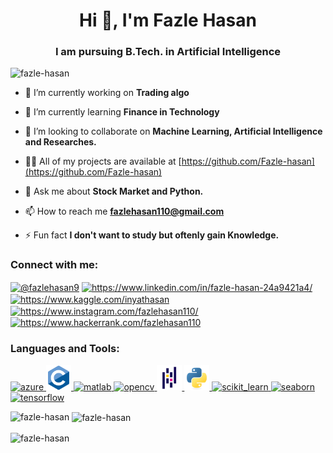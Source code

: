 <h1 align="center">Hi 👋, I'm Fazle Hasan</h1>
<h3 align="center">I am pursuing B.Tech. in Artificial Intelligence</h3>

<p align="left"> <img src="https://komarev.com/ghpvc/?username=fazle-hasan&label=Profile%20views&color=0e75b6&style=flat" alt="fazle-hasan" /> </p>


- 🔭 I’m currently working on **Trading algo**

- 🌱 I’m currently learning **Finance in Technology**

- 👯 I’m looking to collaborate on **Machine Learning, Artificial Intelligence and Researches.**

- 👨‍💻 All of my projects are available at [https://github.com/Fazle-hasan](https://github.com/Fazle-hasan)

- 💬 Ask me about **Stock Market and Python.**

- 📫 How to reach me **fazlehasan110@gmail.com**

- ⚡ Fun fact **I don't want to study but oftenly gain Knowledge.**

<h3 align="left">Connect with me:</h3>
<p align="left">
<a href="https://twitter.com/@fazlehasan9" target="blank"><img align="center" src="https://raw.githubusercontent.com/rahuldkjain/github-profile-readme-generator/master/src/images/icons/Social/twitter.svg" alt="@fazlehasan9" height="30" width="40" /></a>
<a href="https://linkedin.com/in/https://www.linkedin.com/in/fazle-hasan-24a9421a4/" target="blank"><img align="center" src="https://raw.githubusercontent.com/rahuldkjain/github-profile-readme-generator/master/src/images/icons/Social/linked-in-alt.svg" alt="https://www.linkedin.com/in/fazle-hasan-24a9421a4/" height="30" width="40" /></a>
<a href="https://kaggle.com/https://www.kaggle.com/inyathasan" target="blank"><img align="center" src="https://raw.githubusercontent.com/rahuldkjain/github-profile-readme-generator/master/src/images/icons/Social/kaggle.svg" alt="https://www.kaggle.com/inyathasan" height="30" width="40" /></a>
<a href="https://instagram.com/https://www.instagram.com/fazlehasan110/" target="blank"><img align="center" src="https://raw.githubusercontent.com/rahuldkjain/github-profile-readme-generator/master/src/images/icons/Social/instagram.svg" alt="https://www.instagram.com/fazlehasan110/" height="30" width="40" /></a>
<a href="https://www.hackerrank.com/https://www.hackerrank.com/fazlehasan110" target="blank"><img align="center" src="https://raw.githubusercontent.com/rahuldkjain/github-profile-readme-generator/master/src/images/icons/Social/hackerrank.svg" alt="https://www.hackerrank.com/fazlehasan110" height="30" width="40" /></a>
</p>

<h3 align="left">Languages and Tools:</h3>
<p align="left"> <a href="https://azure.microsoft.com/en-in/" target="_blank" rel="noreferrer"> <img src="https://www.vectorlogo.zone/logos/microsoft_azure/microsoft_azure-icon.svg" alt="azure" width="40" height="40"/> </a> <a href="https://www.cprogramming.com/" target="_blank" rel="noreferrer"> <img src="https://raw.githubusercontent.com/devicons/devicon/master/icons/c/c-original.svg" alt="c" width="40" height="40"/> </a> <a href="https://www.mathworks.com/" target="_blank" rel="noreferrer"> <img src="https://upload.wikimedia.org/wikipedia/commons/2/21/Matlab_Logo.png" alt="matlab" width="40" height="40"/> </a> <a href="https://opencv.org/" target="_blank" rel="noreferrer"> <img src="https://www.vectorlogo.zone/logos/opencv/opencv-icon.svg" alt="opencv" width="40" height="40"/> </a> <a href="https://pandas.pydata.org/" target="_blank" rel="noreferrer"> <img src="https://raw.githubusercontent.com/devicons/devicon/2ae2a900d2f041da66e950e4d48052658d850630/icons/pandas/pandas-original.svg" alt="pandas" width="40" height="40"/> </a> <a href="https://www.python.org" target="_blank" rel="noreferrer"> <img src="https://raw.githubusercontent.com/devicons/devicon/master/icons/python/python-original.svg" alt="python" width="40" height="40"/> </a> <a href="https://scikit-learn.org/" target="_blank" rel="noreferrer"> <img src="https://upload.wikimedia.org/wikipedia/commons/0/05/Scikit_learn_logo_small.svg" alt="scikit_learn" width="40" height="40"/> </a> <a href="https://seaborn.pydata.org/" target="_blank" rel="noreferrer"> <img src="https://seaborn.pydata.org/_images/logo-mark-lightbg.svg" alt="seaborn" width="40" height="40"/> </a> <a href="https://www.tensorflow.org" target="_blank" rel="noreferrer"> <img src="https://www.vectorlogo.zone/logos/tensorflow/tensorflow-icon.svg" alt="tensorflow" width="40" height="40"/> </a> </p>

<p><img align="left" src="https://github-readme-stats.vercel.app/api/top-langs?username=fazle-hasan&show_icons=true&locale=en&layout=compact" alt="fazle-hasan" /></p>

<p>&nbsp;<img align="center" src="https://github-readme-stats.vercel.app/api?username=fazle-hasan&show_icons=true&locale=en" alt="fazle-hasan" /></p>

<p><img align="center" src="https://github-readme-streak-stats.herokuapp.com/?user=fazle-hasan&" alt="fazle-hasan" /></p>
